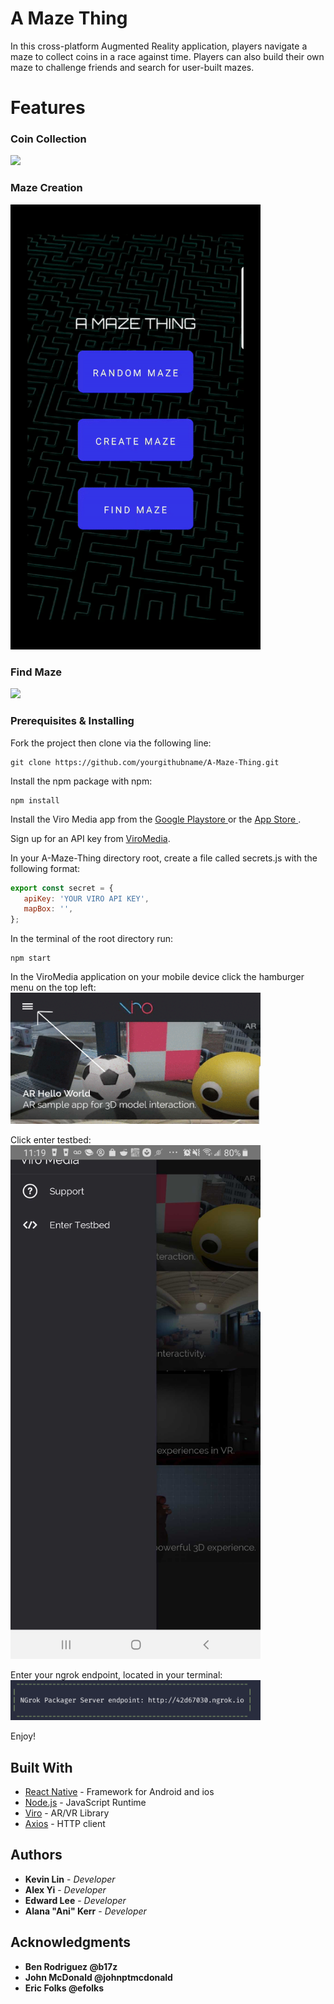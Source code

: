 # A Maze Thing

In this cross-platform Augmented Reality application, players navigate a maze to collect coins in a race against time. Players can also build their own maze to challenge friends and search for user-built mazes.

# Features

<h3>Coin Collection</h3>
<img src="./assets/collect-coin_sm.gif">

<h3>Maze Creation</h3>
<img src="./assets/create-maze.gif" width="400">

<h3>Find Maze</h3>
<img src="./assets/find-maze.gif" width="400">

### Prerequisites & Installing

Fork the project then clone via the following line:

```
git clone https://github.com/yourgithubname/A-Maze-Thing.git
```

Install the npm package with npm:

```
npm install
```

Install the Viro Media app from the <a href="https://play.google.com/store/apps/details?id=com.viromedia.viromedia&hl=en_US"> Google Playstore </a> or the <a href="https://apps.apple.com/us/app/viro-media/id1163100576">App Store </a>. <br />

Sign up for an API key from <a href="https://viromedia.com/signup">ViroMedia</a>. <br />

In your A-Maze-Thing directory root, create a file called secrets.js with the following format:

```javascript
export const secret = {
   apiKey: 'YOUR VIRO API KEY',
   mapBox: '',
};
```

In the terminal of the root directory run:

```
npm start
```

In the ViroMedia application on your mobile device click the hamburger menu on the top left:
<br/>
<img src="./assets/hamburger.gif" width="400" />

Click enter testbed:
<br/>
<img src="./assets/testbed.jpg" width="400" />

Enter your ngrok endpoint, located in your terminal:
<br/>
<img src="./assets/ngrok.png" width="400" />

Enjoy!

## Built With

-  [React Native](https://facebook.github.io/react-native/) - Framework for Android and ios
-  [Node.js](https://nodejs.org/en/) - JavaScript Runtime
-  [Viro](https://viromedia.com/) - AR/VR Library
-  [Axios](https://www.npmjs.com/package/axios) - HTTP client

## Authors

-  **Kevin Lin** - _Developer_
-  **Alex Yi** - _Developer_
-  **Edward Lee** - _Developer_
-  **Alana "Ani" Kerr** - _Developer_

## Acknowledgments

-  <b>Ben Rodriguez @b17z</b>
-  <b>John McDonald @johnptmcdonald</b>
-  <b>Eric Folks @efolks</b>
